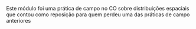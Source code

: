 Este módulo foi uma prática de campo no CO sobre distribuições espaciais que contou como reposição para quem perdeu uma das práticas de campo anteriores
